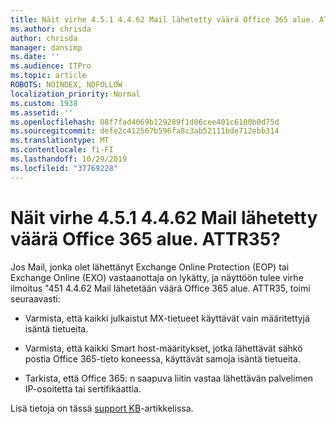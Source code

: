 ```yaml
---
title: Näit virhe 4.5.1 4.4.62 Mail lähetetty väärä Office 365 alue. ATTR35?
ms.author: chrisda
author: chrisda
manager: dansimp
ms.date: ''
ms.audience: ITPro
ms.topic: article
ROBOTS: NOINDEX, NOFOLLOW
localization_priority: Normal
ms.custom: 1938
ms.assetid: ''
ms.openlocfilehash: 08f7fad4069b129289f1d06cee401c6100b0d75d
ms.sourcegitcommit: defe2c412567b596fa8c3ab52111bde712ebb314
ms.translationtype: MT
ms.contentlocale: fi-FI
ms.lasthandoff: 10/29/2019
ms.locfileid: "37769228"
---
```

# <a name="are-you-seeing-error-451-4462-mail-sent-to-the-wrong-office-365-region-attr35"></a>Näit virhe 4.5.1 4.4.62 Mail lähetetty väärä Office 365 alue. ATTR35?

Jos Mail, jonka olet lähettänyt Exchange Online Protection (EOP) tai Exchange Online (EXO) vastaanottaja on lykätty, ja näyttöön tulee virhe ilmoitus "451 4.4.62 Mail lähetetään väärä Office 365 alue. ATTR35, toimi seuraavasti:

- Varmista, että kaikki julkaistut MX-tietueet käyttävät vain määritettyjä isäntä tietueita.

- Varmista, että kaikki Smart host-määritykset, jotka lähettävät sähkö postia Office 365-tieto koneessa, käyttävät samoja isäntä tietueita.

- Tarkista, että Office 365: n saapuva liitin vastaa lähettävän palvelimen IP-osoitetta tai sertifikaattia.

Lisä tietoja on tässä [support KB](https://support.microsoft.com/help/4057301/attr35-response-code-when-mail-is-sent-to-eop-exo)-artikkelissa.
